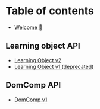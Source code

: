 # Table of contents

* [Welcome 🎉](README.md)

## Learning object API

* [Learning Object v2](learning-object-api/v2.md)
* [Learning Object v1 \(deprecated\)](https://inokufu.github.io/api_learning_object_v1)

## DomComp API

* [DomComp v1](domcomp-api/v1.md)

